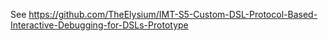 See https://github.com/TheElysium/IMT-S5-Custom-DSL-Protocol-Based-Interactive-Debugging-for-DSLs-Prototype